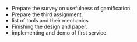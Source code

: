 + Prepare the survey on usefulness of gamification.
+ Prepare the third assignment.
+ list of tools and their mechanics
+ Finishing the design and paper.
+ implementing and demo of first service.
